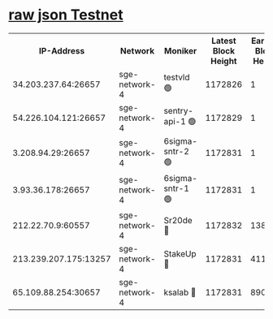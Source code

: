 
[raw json Testnet](https://rpc-check.sget.stavr.tech/sget/rpc-sget-result.json)
=


<table><tr><th>IP-Address</th><th>Network</th><th>Moniker</th><th>Latest Block Height</th><th>Earliest Block Height</th><th>Catching Up</th><th>Tx Index</th><th>Voting Power</th><th>Scan Time</th></tr><tr><td>34.203.237.64:26657</td><td>sge-network-4</td><td>testvld 🟢</td><td>1172826</td><td>1</td><td>False</td><td>on</td><td>0</td><td>2024-01-19T10:27:24.133415050UTC</td></tr><tr><td>54.226.104.121:26657</td><td>sge-network-4</td><td>sentry-api-1 🟢</td><td>1172829</td><td>1</td><td>False</td><td>on</td><td>0</td><td>2024-01-19T10:27:39.266641703UTC</td></tr><tr><td>3.208.94.29:26657</td><td>sge-network-4</td><td>6sigma-sntr-2 🟢</td><td>1172831</td><td>1</td><td>False</td><td>on</td><td>0</td><td>2024-01-19T10:27:49.564277743UTC</td></tr><tr><td>3.93.36.178:26657</td><td>sge-network-4</td><td>6sigma-sntr-1 🟢</td><td>1172831</td><td>1</td><td>False</td><td>on</td><td>0</td><td>2024-01-19T10:27:52.287403590UTC</td></tr><tr><td>212.22.70.9:60557</td><td>sge-network-4</td><td>Sr20de 🔴</td><td>1172832</td><td>138001</td><td>False</td><td>on</td><td>104</td><td>2024-01-19T10:27:55.161687264UTC</td></tr><tr><td>213.239.207.175:13257</td><td>sge-network-4</td><td>StakeUp 🔴</td><td>1172831</td><td>411001</td><td>False</td><td>off</td><td>100</td><td>2024-01-19T10:27:48.425652376UTC</td></tr><tr><td>65.109.88.254:30657</td><td>sge-network-4</td><td>ksalab 🔴</td><td>1172831</td><td>890001</td><td>False</td><td>off</td><td>1148</td><td>2024-01-19T10:27:52.637759067UTC</td></tr></table>
